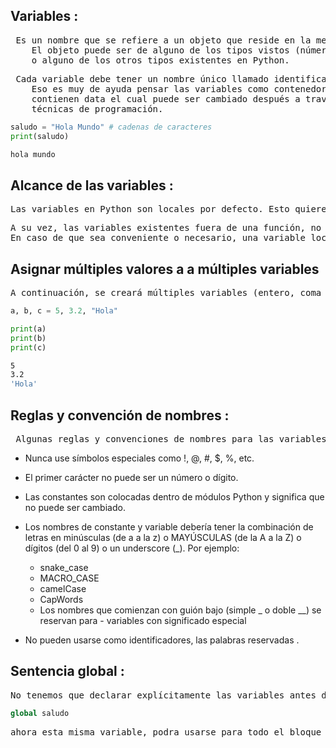 
## Variables :

<pre> Es un nombre que se refiere a un objeto que reside en la memoria. 
    El objeto puede ser de alguno de los tipos vistos (número o cadena de texto), 
    o alguno de los otros tipos existentes en Python.</pre>

<pre> Cada variable debe tener un nombre único llamado identificador. 
    Eso es muy de ayuda pensar las variables como contenedores que 
    contienen data el cual puede ser cambiado después a través de 
    técnicas de programación. </pre>

``` python 
saludo = "Hola Mundo" # cadenas de caracteres 
print(saludo) 
 ```
 ``` bash
hola mundo
```
## Alcance de las variables :

<pre>Las variables en Python son locales por defecto. Esto quiere decir que las variables       definidas y utilizadas en el bloque de código de una función, sólo tienen existencia dentro de la misma, y no interfieren con otras variables del resto del código. </pre>

<pre>A su vez, las variables existentes fuera de una función, no son visibles dentro de la misma.
En caso de que sea conveniente o necesario, una variable local puede convertirse en una variable global declarándola explícitamente, como tal con la sentencia global.</pre>

## Asignar múltiples valores a a múltiples variables

<pre>A continuación, se creará múltiples variables (entero, coma flotante, cadenas de caracteres) asignando múltiples valores:</pre>
    
``` python
a, b, c = 5, 3.2, "Hola" 

print(a) 
print(b) 
print(c)
```
``` bash
5 
3.2
'Hola'
```
## Reglas y convención de nombres :

   <pre> Algunas reglas y convenciones de nombres para las variables y constantes: </pre>

   * Nunca use símbolos especiales como !, @, #, $, %, etc.

   * El primer carácter no puede ser un número o dígito.

   * Las constantes son colocadas dentro de módulos Python y significa que no puede ser cambiado.

   * Los nombres de constante y variable debería tener la combinación de letras en minúsculas (de a a la z) o MAYÚSCULAS (de la A a la Z) o dígitos (del 0 al 9) o un underscore (_). Por ejemplo:

        - snake_case
        - MACRO_CASE
        - camelCase
        - CapWords
        - Los nombres que comienzan con guión bajo (simple _ o doble __) se reservan para -  variables con significado especial

   *  No pueden usarse como identificadores, las palabras reservadas .

## Sentencia global :

<pre>No tenemos que declarar explícitamente las variables antes de usarlas, por lo tanto, para diferenciar entre una variable local y una global, necesitamos especificar que la variable a la que estamos accediendo es la variable global o no. Podemos especificar una variable como global en Python usando la palabra clave</pre>

 ``` python
global saludo 
 ```
    
<pre>ahora esta misma variable, podra usarse para todo el bloque de codigo .</pre>